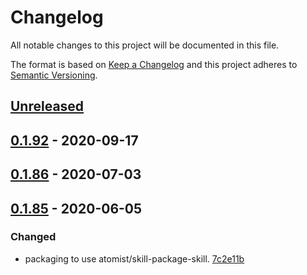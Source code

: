 # Changelog

All notable changes to this project will be documented in this file.

The format is based on [Keep a Changelog](http://keepachangelog.com/)
and this project adheres to [Semantic Versioning](http://semver.org/).

## [Unreleased](https://github.com/atomist-skills/kitchen-sink-skill/compare/0.1.92...HEAD)

## [0.1.92](https://github.com/atomist-skills/kitchen-sink-skill/compare/0.1.86...0.1.92) - 2020-09-17

## [0.1.86](https://github.com/atomist-skills/kitchen-sink-skill/compare/0.1.85...0.1.86) - 2020-07-03

## [0.1.85](https://github.com/atomist-skills/kitchen-sink-skill/tree/0.1.85) - 2020-06-05

### Changed

-   packaging to use atomist/skill-package-skill. [7c2e11b](https://github.com/atomist-skills/kitchen-sink-skill/commit/7c2e11bd5c028152f9b9487ad4c97e6b8c43ee15)
